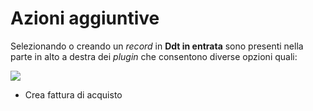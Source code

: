 # Azioni aggiuntive

Selezionando o creando un _record_ in **Ddt in entrata** sono presenti nella parte in alto a destra dei _plugin_ che consentono diverse opzioni quali:

![](https://firebasestorage.googleapis.com/v0/b/gitbook-x-prod.appspot.com/o/spaces%2F-LZJeLg23eVDvrCv74U7-887967055%2Fuploads%2F1xL04V2so5aOqIPtvi4N%2Ffile.png?alt=media)

* Crea fattura di acquisto
